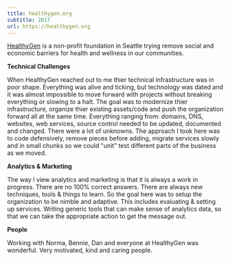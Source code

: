 ```yaml
---
title: healthygen.org
subtitle: 2017
url: https://healthygen.org
---
```

[HealthyGen](//healthygen.org) is a non-profit foundation in Seattle trying remove social and economic barriers for health and wellness in our communities.


<b>Technical Challenges</b>
<p>
When HealthyGen reached out to me thier technical infrastructure was in poor shape. Everything was alive and ticking, but technology was dated and it was almost impossible to move forward with projects without breaking everything or slowing to a halt. The goal was to modernize thier infrastructure, organize thier existing assets/code and push the organization forward all at the same time. Everything ranging from: domains, DNS, websites, web services, source control needed to be updated, documented and changed. There were a lot of unknowns. The approach I took here was to code defensively, remove pieces before adding, migrate services slowly and in small chunks so we could "unit" test different parts of the business as we moved.
</p>

<b>Analytics & Marketing</b>
<p>
The way I view analytics and marketing is that it is always a work in progress. There are no 100% correct answers. There are always new techniques, tools & things to learn. So the goal here was to setup the organization to be nimble and adaptive. This includes evaluating & setting up services. Writing generic tools that can make sense of analytics data, so that we can take the appropriate action to get the message out.
</p>

<b>People</b>
<p>
Working with Norma, Bennie, Dan and everyone at HealthyGen was wonderful. Very motivated, kind and caring people.
</p>